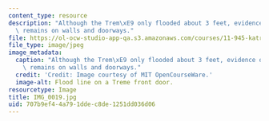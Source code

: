 ```yaml
---
content_type: resource
description: "Although the Trem\xE9 only flooded about 3 feet, evidence of the flood\
  \ remains on walls and doorways."
file: https://ol-ocw-studio-app-qa.s3.amazonaws.com/courses/11-945-katrina-practicum-spring-2006/707b9ef44a791ddec8de1251dd036d06_IMG_0019.jpg
file_type: image/jpeg
image_metadata:
  caption: "Although the Trem\xE9 only flooded about 3 feet, evidence of the flood\
    \ remains on walls and doorways."
  credit: 'Credit: Image courtesy of MIT OpenCourseWare.'
  image-alt: Flood line on a Treme front door.
resourcetype: Image
title: IMG_0019.jpg
uid: 707b9ef4-4a79-1dde-c8de-1251dd036d06
---
```

